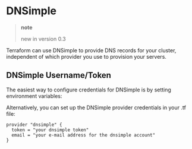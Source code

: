 # DNSimple

> **note**
> 
> new in version 0.3

Terraform can use DNSimple to provide DNS records for your cluster,
independent of which provider you use to provision your servers.

## DNSimple Username/Token

The easiest way to configure credentials for DNSimple is by setting
environment variables:

Alternatively, you can set up the DNSimple provider credentials in your
.tf file:

``` sourceCode shell
provider "dnsimple" {
  token = "your dnsimple token"
  email = "your e-mail address for the dnsimple account"
}
```

